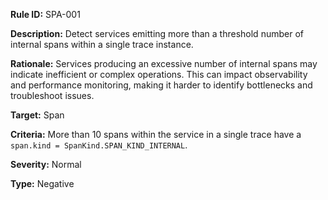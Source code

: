 **Rule ID:** SPA-001

**Description:** Detect services emitting more than a threshold number of internal spans within a single trace instance.

**Rationale:** Services producing an excessive number of internal spans may indicate inefficient or complex operations. This can impact observability and performance monitoring, making it harder to identify bottlenecks and troubleshoot issues.

**Target:** Span

**Criteria:** More than 10 spans within the service in a single trace have a `span.kind = SpanKind.SPAN_KIND_INTERNAL`.

**Severity:** Normal

**Type:** Negative
